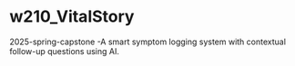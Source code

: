 # w210_VitalStory
2025-spring-capstone -A smart symptom logging system with contextual follow-up questions using AI.
